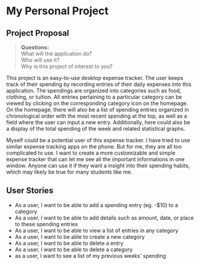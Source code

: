 # My Personal Project

## Project Proposal

> **Questions:**  
> What will the application do?  
> Who will use it?  
> Why is this project of interest to you?

This project is an easy-to-use desktop expense tracker.
The user keeps track of their spending by recording entries of their
daily expenses into this application. The spendings are organized into
categories such as food, clothing, or tuition. All entries pertaining to
a particular category can be viewed by clicking on the corresponding
category icon on the homepage. On the homepage, there will also be a list
of spending entries organized in chronological order with the most
recent spending at the top, as well as a field where the user can input
a new entry. Additionally, here could also be a display of the total
spending of the week and related statistical graphs.

Myself could be a potential user of this expense tracker. I have tried to
use similar expense tracking apps on the phone. But for me, they are all
too complicated to use. I want to create a more customizable and simple
expense tracker that can let me see all the important informations in one
window. Anyone can use it if they want a insight into their spending
habits, which may likely be true for many students like me.

## User Stories
- As a user, I want to be able to add a spending entry (eg. -$10) to a category
- As a user, I want to be able to add details such as amount, date, or
place to these spending entries
- As a user, I want to be able to view a list of entries in any category
- As a user, I want to be able to create a new category
- As a user, I want to be able to delete a entry
- As a user, I want to be able to delete a category
- as a user, I want to see a list of my previous weeks' spending